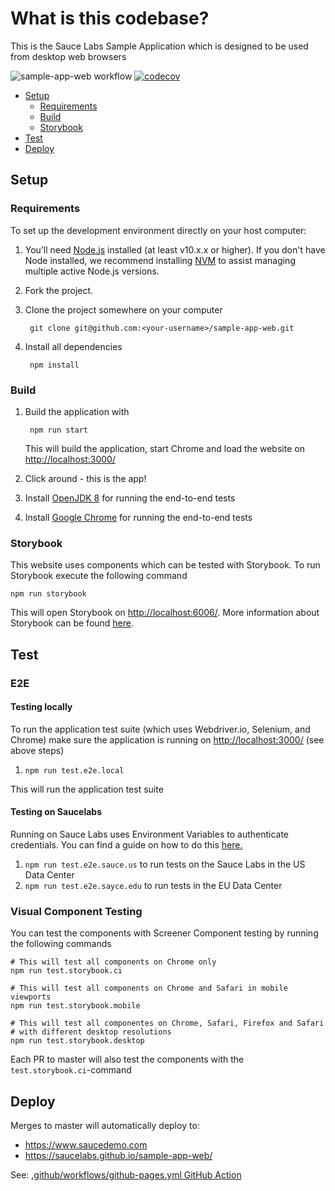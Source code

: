 # What is this codebase?
This is the Sauce Labs Sample Application which is designed to be used from desktop web browsers

![sample-app-web workflow](https://github.com/saucelabs/sample-app-web/actions/workflows/sample-app-web.yml/badge.svg)
[![codecov](https://codecov.io/gh/saucelabs/sample-app-web/branch/master/graph/badge.svg?token=Q4UsgDSRd3)](https://codecov.io/gh/saucelabs/sample-app-web)

- [Setup](#setup)
  - [Requirements](#requirements)
  - [Build](#build)
  - [Storybook](#storybook)
- [Test](#test)
- [Deploy](#deploy)

## Setup
### Requirements
To set up the development environment directly on your host computer:

1. You’ll need [Node.js](http://nodejs.org) installed (at least v10.x.x or higher). If you don't have Node installed,
we recommend installing [NVM](https://github.com/creationix/nvm) to assist managing multiple active Node.js versions.
1. Fork the project.
1. Clone the project somewhere on your computer

        git clone git@github.com:<your-username>/sample-app-web.git

1. Install all dependencies

        npm install

### Build
1. Build the application with

        npm run start

    This will build the application, start Chrome and load the website on [http://localhost:3000/](http://localhost:3000/)

1. Click around - this is the app!
1. Install [OpenJDK 8](https://adoptopenjdk.net/) for running the end-to-end tests
1. Install [Google Chrome](https://www.google.com/chrome/) for running the end-to-end tests

### Storybook
This website uses components which can be tested with Storybook. To run Storybook execute the following command

    npm run storybook 

This will open Storybook on [http://localhost:6006/](http://localhost:6006/). More information about Storybook can be 
found [here](https://storybook.js.org/docs/react/get-started/introduction).

## Test
### E2E
#### Testing locally
To run the application test suite (which uses Webdriver.io, Selenium, and Chrome) make sure the application is running
on [http://localhost:3000/](http://localhost:3000/) (see above steps)

1. `npm run test.e2e.local`

This will run the application test suite

#### Testing on Saucelabs
Running on Sauce Labs uses Environment Variables to authenticate credentials. You can find a guide on how to do this
[here.](https://wiki.saucelabs.com/display/DOCS/Best+Practice%3A+Use+Environment+Variables+for+Authentication+Credentials)

1. `npm run test.e2e.sauce.us` to run tests on the Sauce Labs in the US Data Center
2. `npm run test.e2e.sayce.edu` to run tests in the EU Data Center

### Visual Component Testing
You can test the components with Screener Component testing by running the following commands

    # This will test all components on Chrome only
    npm run test.storybook.ci
    
    # This will test all components on Chrome and Safari in mobile viewports
    npm run test.storybook.mobile
    
    # This will test all componentes on Chrome, Safari, Firefox and Safari
    # with different desktop resolutions
    npm run test.storybook.desktop

Each PR to master will also test the components with the `test.storybook.ci`-command 

## Deploy

Merges to master will automatically deploy to:
* https://www.saucedemo.com
* https://saucelabs.github.io/sample-app-web/

See: [.github/workflows/github-pages.yml GitHub Action](.github/workflows/github-pages.yml)
